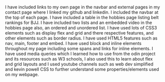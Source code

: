 I have included links to my own page in the navbar and external pages in my contact page where I linked my github and linkedin.
I included the navbar at the top of each page.
I have included a table in the hobbies page listing belt rankings for BJJ.
I have included two lists and an embedded video in the hobbies page also, an ordered and unordered list.
I have used lots of CSS3 elements such as display flex and grid and there respective features, and other elements such as border radius.
I have used HTML5 features such as nav, main, footer and embed.
I have used block and inline elements throughout my page including some spans and links for inline elements.
I have used media queries which I learned how to use from the odin project and its resources such as W3 schools, I also used this to learn about flex and grid layouts and I used youtube channels such as web dev simplified and kevin powell CSS to further understand some properties/elements used on my webpage.

